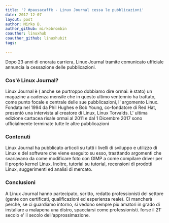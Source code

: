 ```yaml
---
title: '? #pausacaffè - Linux Journal cessa le pubblicazioni'
date: 2017-12-07
layout: post
author: Mirko B.
author_github: mirkobrombin
coauthor: linuxhub
coauthor_github: linuxhubit
tags:

---
```

<p>Dopo 23 anni di onorata carriera, Linux Journal tramite comunicato ufficiale annuncia la cessazione delle pubblicazioni.</p><h3>Cos'è Linux Journal?</h3><p>Linux Journal è ( anche se purtroppo dobbiamo dire ormai: è stato) un magazine a cadenza mensile che in questo ultimo ventennio ha trattato, come punto focale e centrale delle sue pubblicazioni, l' argomento Linux.&nbsp; Fondata nel 1994 da Phil Hughes e Bob Young, co-fondatore di Red Hat, presentò una intervista al creatore di Linux, Linux Torvalds. L' ultima edizione cartacea risale ormai al 2011 e dal 1 Dicembre 2017 sono ufficialmente terminate tutte le altre pubblicazioni</p><h3>Contenuti</h3><p>Linux Journal ha pubblicato articoli su tutti i livelli di sviluppo e utilizzo di Linux e del software che viene eseguito su esso, traattando argomenti che svariavano da come modificare foto con GIMP a come compilare driver per il proprio kernel Linux. Inoltre, tutorial su tutorial, recensioni di prodotti Linux, suggerimenti ed analisi di mercato.</p><h3>Conclusioni</h3><p>A Linux Journal hanno partecipato, scritto, redatto professionisti del settore (gente con certificati, qualificazioni ed esperienza reale). Ci mancherà perché, se ci guardiamo intorno, si vedono sempre piu amatori in grado di installare a malapena una distro, spacciarsi come professionisti. forse il 21’ secolo e' il secolo dell'approssimazione.</p>